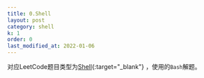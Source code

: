 ```yaml
---
title: 0.Shell
layout: post
category: shell
k: 1
order: 0
last_modified_at: 2022-01-06
---
```


对应LeetCode题目类型为[Shell](https://leetcode-cn.com/problemset/shell/){:target="_blank"} ，使用的`Bash`解题。
